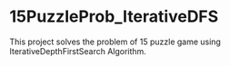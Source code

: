 # 15PuzzleProb_IterativeDFS
This project solves the problem of 15 puzzle game using IterativeDepthFirstSearch Algorithm. 
